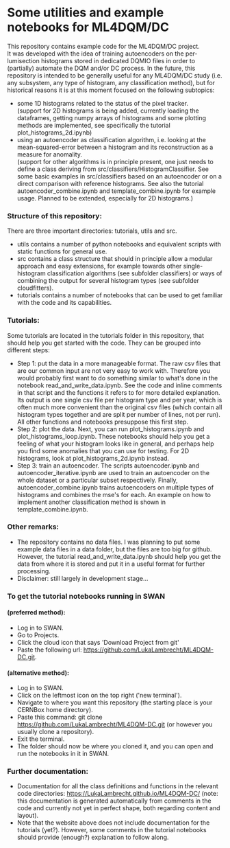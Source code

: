# Some utilities and example notebooks for ML4DQM/DC
  
This repository contains example code for the ML4DQM/DC project.  
It was developed with the idea of training autoencoders on the per-lumisection histograms stored in dedicated DQMIO files in order to (partially) automate the DQM and/or DC process. In the future, this repository is intended to be generally useful for any ML4DQM/DC study (i.e. any subsystem, any type of histogram, any classification method), but for historical reasons it is at this moment focused on the following subtopics:  

- some 1D histograms related to the status of the pixel tracker.  
  (support for 2D histograms is being added, currently loading the dataframes, getting numpy arrays of histograms and some plotting methods are implemented, see specifically the tutorial plot\_histograms\_2d.ipynb)  
- using an autoencoder as classification algorithm, i.e. looking at the mean-squared-error between a histogram and its reconstruction as a measure for anomality.  
  (support for other algorithms is in principle present, one just needs to define a class deriving from src/classifiers/HistogramClassifier. See some basic examples in src/classifiers based on an autoencoder or on a direct comparison with reference histograms. See also the tutorial autoencoder\_combine.ipynb and template\_combine.ipynb for example usage. Planned to be extended, especially for 2D histograms.)  

### Structure of this repository:  
There are three important directories: tutorials, utils and src.  

- utils contains a number of python notebooks and equivalent scripts with static functions for general use.  
- src contains a class structure that should in principle allow a modular approach and easy extensions, for example towards other single-histogram classification algorithms (see subfolder classifiers) or ways of combining the output for several histogram types (see subfolder cloudfitters).  
- tutorials contains a number of notebooks that can be used to get familiar with the code and its capabilities.  

### Tutorials:  
Some tutorials are located in the tutorials folder in this repository, that should help you get started with the code. They can be grouped into different steps:  

- Step 1: put the data in a more manageable format. The raw csv files that are our common input are not very easy to work with. Therefore you would probably first want to do something similar to what's done in the notebook read\_and\_write\_data.ipynb. See the code and inline comments in that script and the functions it refers to for more detailed explanation. Its output is one single csv file per histogram type and per year, which is often much more convenient than the original csv files (which contain all histogram types together and are split per number of lines, not per run). All other functions and notebooks presuppose this first step.  
- Step 2: plot the data. Next, you can run plot\_histograms.ipynb and plot\_histograms\_loop.ipynb. These notebooks should help you get a feeling of what your histogram looks like in general, and perhaps help you find some anomalies that you can use for testing. For 2D histograms, look at plot\_histograms\_2d.ipynb instead.  
- Step 3: train an autoencoder. The scripts autoencoder.ipynb and autoencoder\_iterative.ipynb are used to train an autoencoder on the whole dataset or a particular subset respectively. Finally, autoencoder\_combine.ipynb trains autoencoders on multiple types of histograms and combines the mse's for each. An example on how to implement another classification method is shown in template\_combine.ipynb.  
  
### Other remarks:  

- The repository contains no data files. I was planning to put some example data files in a data folder, but the files are too big for github. However, the tutorial read\_and\_write\_data.ipynb should help you get the data from where it is stored and put it in a useful format for further processing.  
- Disclaimer: still largely in development stage...  
  
### To get the tutorial notebooks running in SWAN  
#### (preferred method):  

- Log in to SWAN.  
- Go to Projects.  
- Click the cloud icon that says 'Download Project from git'  
- Paste the following url: https://github.com/LukaLambrecht/ML4DQM-DC.git.  

#### (alternative method):  

- Log in to SWAN.
- Click on the leftmost icon on the top right ('new terminal').
- Navigate to where you want this repository (the starting place is your CERNBox home directory).
- Paste this command: git clone https://github.com/LukaLambrecht/ML4DQM-DC.git (or however you usually clone a repository).    
- Exit the terminal.  
- The folder should now be where you cloned it, and you can open and run the notebooks in it in SWAN. 
 
### Further documentation:  

- Documentation for all the class definitions and functions in the relevant code directories: https://LukaLambrecht.github.io/ML4DQM-DC/ (note: this documentation is generated automatically from comments in the code and currently not yet in perfect shape, both regarding content and layout).  
- Note that the website above does not include documentation for the tutorials (yet?). However, some comments in the tutorial notebooks should provide (enough?) explanation to follow along.  

